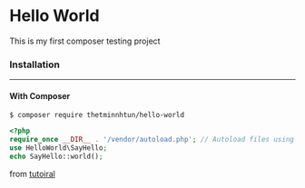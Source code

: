# Hello World

This is my first composer testing project 

### Installation
___
#### With Composer

```
$ composer require thetminnhtun/hello-world
```

```php
<?php 
require_once __DIR__ . '/vendor/autoload.php'; // Autoload files using Composer autoload
use HelloWorld\SayHello;
echo SayHello::world();
```


from [tutoiral](https://blog.jgrossi.com/2013/creating-your-first-composer-packagist-package)
